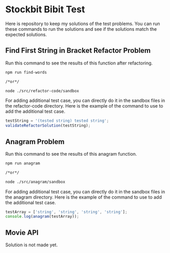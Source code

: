 # Stockbit Bibit Test

Here is repository to keep my solutions of the test problems. You can run these commands to run the solutions and see if the solutions match the expected solutions.

## Find First String in Bracket Refactor Problem

Run this command to see the results of this function after refactoring.

```bash
npm run find-words

/*or*/

node ./src/refactor-code/sandbox
```

For adding additional test case, you can directly do it in the sandbox files in the refactor-code directory. Here is the example of the command to use to add the additional test case.

```js
testString = '(tested string) tested string';
validateRefactorSolution(testString);
```

## Anagram Problem

Run this command to see the results of this anagram function.

```bash
npm run anagram

/*or*/

node ./src/anagram/sandbox
```

For adding additional test case, you can directly do it in the sandbox files in the anagram directory. Here is the example of the command to use to add the additional test case.

```js
testArray = ['string', 'string', 'string', 'string'];
console.log(anagram(testArray));
```

## Movie API

Solution is not made yet.
